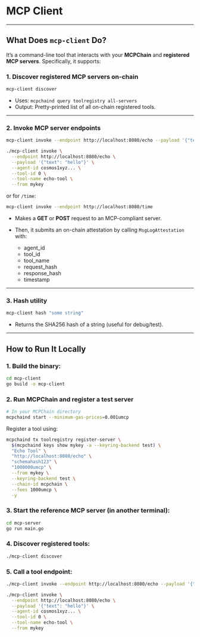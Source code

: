 # MCP Client

---

## What Does `mcp-client` Do?

It’s a command-line tool that interacts with your **MCPChain** and **registered MCP servers**. Specifically, it supports:

### 1. **Discover registered MCP servers on-chain**

```bash
mcp-client discover
```

* Uses: `mcpchaind query toolregistry all-servers`
* Output: Pretty-printed list of all on-chain registered tools.

---

### 2. **Invoke MCP server endpoints**

```bash
mcp-client invoke --endpoint http://localhost:8080/echo --payload '{"text": "hello"}'
```

```bash
./mcp-client invoke \
  --endpoint http://localhost:8080/echo \
  --payload '{"text": "hello"}' \
  --agent-id cosmos1xyz... \
  --tool-id 0 \
  --tool-name echo-tool \
  --from mykey
```

or for `/time`:

```bash
mcp-client invoke --endpoint http://localhost:8080/time
```

* Makes a **GET** or **POST** request to an MCP-compliant server.
* Then, it submits an on-chain attestation by calling `MsgLogAttestation` with:

  * agent_id
  * tool_id
  * tool_name
  * request_hash
  * response_hash
  * timestamp

---

### 3. **Hash utility**

```bash
mcp-client hash "some string"
```

* Returns the SHA256 hash of a string (useful for debug/test).

---

## How to Run It Locally

### 1. Build the binary:

```bash
cd mcp-client
go build -o mcp-client
```

### 2. Run MCPChain and register a test server

```bash
# In your MCPChain directory
mcpchaind start --minimum-gas-prices=0.001umcp
```

Register a tool using:

```bash
mcpchaind tx toolregistry register-server \
  $(mcpchaind keys show mykey -a --keyring-backend test) \
  "Echo Tool" \
  "http://localhost:8080/echo" \
  "schemahash123" \
  "1000000umcp" \
  --from mykey \
  --keyring-backend test \
  --chain-id mcpchain \
  --fees 1000umcp \
  -y
```

### 3. Start the reference MCP server (in another terminal):

```bash
cd mcp-server
go run main.go
```

### 4. Discover registered tools:

```bash
./mcp-client discover
```

### 5. Call a tool endpoint:

```bash
./mcp-client invoke --endpoint http://localhost:8080/echo --payload '{"text": "hello MCP!"}'
```

```bash
./mcp-client invoke \
  --endpoint http://localhost:8080/echo \
  --payload '{"text": "hello"}' \
  --agent-id cosmos1xyz... \
  --tool-id 0 \
  --tool-name echo-tool \
  --from mykey
```